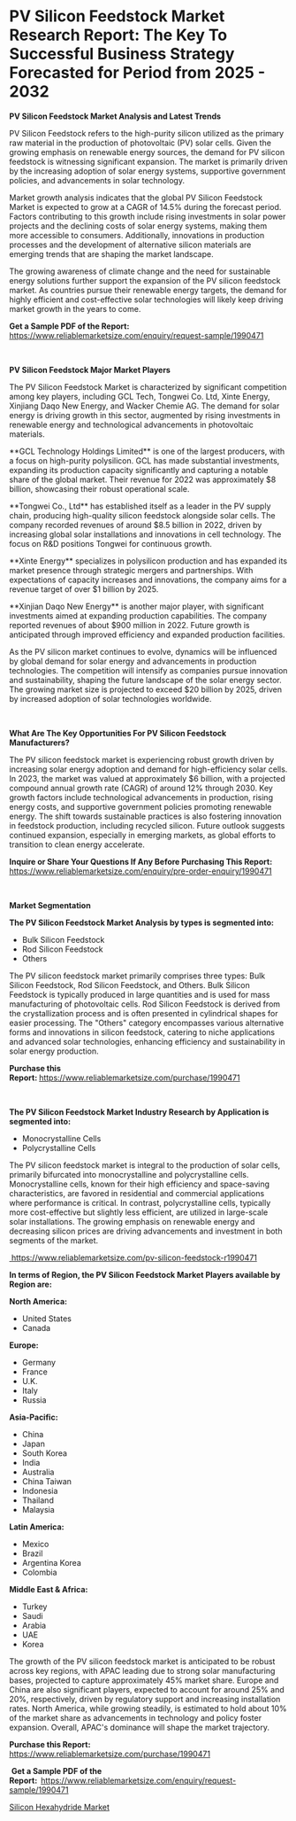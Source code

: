 <p><h1>PV Silicon Feedstock Market Research Report: The Key To Successful Business Strategy Forecasted for Period from 2025 - 2032</h1></p><p><strong>PV Silicon Feedstock Market Analysis and Latest Trends</strong></p>
<p><p>PV Silicon Feedstock refers to the high-purity silicon utilized as the primary raw material in the production of photovoltaic (PV) solar cells. Given the growing emphasis on renewable energy sources, the demand for PV silicon feedstock is witnessing significant expansion. The market is primarily driven by the increasing adoption of solar energy systems, supportive government policies, and advancements in solar technology.</p><p>Market growth analysis indicates that the global PV Silicon Feedstock Market is expected to grow at a CAGR of 14.5% during the forecast period. Factors contributing to this growth include rising investments in solar power projects and the declining costs of solar energy systems, making them more accessible to consumers. Additionally, innovations in production processes and the development of alternative silicon materials are emerging trends that are shaping the market landscape.</p><p>The growing awareness of climate change and the need for sustainable energy solutions further support the expansion of the PV silicon feedstock market. As countries pursue their renewable energy targets, the demand for highly efficient and cost-effective solar technologies will likely keep driving market growth in the years to come.</p></p>
<p><strong>Get a Sample PDF of the Report:&nbsp;</strong> <a href="https://www.reliablemarketsize.com/enquiry/request-sample/1990471?utm_campaign=2186&utm_medium=2&utm_source=Github&utm_content=ia&utm_term=05022025&utm_id=pv-silicon-feedstock">https://www.reliablemarketsize.com/enquiry/request-sample/1990471</a></p>
<p>&nbsp;</p>
<p><strong>PV Silicon Feedstock Major Market Players</strong></p>
<p><p>The PV Silicon Feedstock Market is characterized by significant competition among key players, including GCL Tech, Tongwei Co. Ltd, Xinte Energy, Xinjiang Daqo New Energy, and Wacker Chemie AG. The demand for solar energy is driving growth in this sector, augmented by rising investments in renewable energy and technological advancements in photovoltaic materials.</p><p>**GCL Technology Holdings Limited** is one of the largest producers, with a focus on high-purity polysilicon. GCL has made substantial investments, expanding its production capacity significantly and capturing a notable share of the global market. Their revenue for 2022 was approximately $8 billion, showcasing their robust operational scale.</p><p>**Tongwei Co., Ltd** has established itself as a leader in the PV supply chain, producing high-quality silicon feedstock alongside solar cells. The company recorded revenues of around $8.5 billion in 2022, driven by increasing global solar installations and innovations in cell technology. The focus on R&D positions Tongwei for continuous growth.</p><p>**Xinte Energy** specializes in polysilicon production and has expanded its market presence through strategic mergers and partnerships. With expectations of capacity increases and innovations, the company aims for a revenue target of over $1 billion by 2025. </p><p>**Xinjian Daqo New Energy** is another major player, with significant investments aimed at expanding production capabilities. The company reported revenues of about $900 million in 2022. Future growth is anticipated through improved efficiency and expanded production facilities.</p><p>As the PV silicon market continues to evolve, dynamics will be influenced by global demand for solar energy and advancements in production technologies. The competition will intensify as companies pursue innovation and sustainability, shaping the future landscape of the solar energy sector. The growing market size is projected to exceed $20 billion by 2025, driven by increased adoption of solar technologies worldwide.</p></p>
<p>&nbsp;</p>
<p><strong>What Are The Key Opportunities For PV Silicon Feedstock Manufacturers?</strong></p>
<p><p>The PV silicon feedstock market is experiencing robust growth driven by increasing solar energy adoption and demand for high-efficiency solar cells. In 2023, the market was valued at approximately $6 billion, with a projected compound annual growth rate (CAGR) of around 12% through 2030. Key growth factors include technological advancements in production, rising energy costs, and supportive government policies promoting renewable energy. The shift towards sustainable practices is also fostering innovation in feedstock production, including recycled silicon. Future outlook suggests continued expansion, especially in emerging markets, as global efforts to transition to clean energy accelerate.</p></p>
<p><strong>Inquire or Share Your Questions If Any Before Purchasing This Report:</strong> <a href="https://www.reliablemarketsize.com/enquiry/pre-order-enquiry/1990471?utm_campaign=2186&utm_medium=2&utm_source=Github&utm_content=ia&utm_term=05022025&utm_id=pv-silicon-feedstock">https://www.reliablemarketsize.com/enquiry/pre-order-enquiry/1990471</a></p>
<p>&nbsp;</p>
<p><strong>Market Segmentation</strong></p>
<p><strong>The PV Silicon Feedstock Market Analysis by types is segmented into:</strong></p>
<p><ul><li>Bulk Silicon Feedstock</li><li>Rod Silicon Feedstock</li><li>Others</li></ul></p>
<p><p>The PV silicon feedstock market primarily comprises three types: Bulk Silicon Feedstock, Rod Silicon Feedstock, and Others. Bulk Silicon Feedstock is typically produced in large quantities and is used for mass manufacturing of photovoltaic cells. Rod Silicon Feedstock is derived from the crystallization process and is often presented in cylindrical shapes for easier processing. The "Others" category encompasses various alternative forms and innovations in silicon feedstock, catering to niche applications and advanced solar technologies, enhancing efficiency and sustainability in solar energy production.</p></p>
<p><strong>Purchase this Report:&nbsp;</strong><a href="https://www.reliablemarketsize.com/purchase/1990471?utm_campaign=2186&utm_medium=2&utm_source=Github&utm_content=ia&utm_term=05022025&utm_id=pv-silicon-feedstock">https://www.reliablemarketsize.com/purchase/1990471</a></p>
<p>&nbsp;</p>
<p><strong>The PV Silicon Feedstock Market Industry Research by Application is segmented into:</strong></p>
<p><ul><li>Monocrystalline Cells</li><li>Polycrystalline Cells</li></ul></p>
<p><p>The PV silicon feedstock market is integral to the production of solar cells, primarily bifurcated into monocrystalline and polycrystalline cells. Monocrystalline cells, known for their high efficiency and space-saving characteristics, are favored in residential and commercial applications where performance is critical. In contrast, polycrystalline cells, typically more cost-effective but slightly less efficient, are utilized in large-scale solar installations. The growing emphasis on renewable energy and decreasing silicon prices are driving advancements and investment in both segments of the market.</p></p>
<p><a href="https://www.reliablemarketsize.com/pv-silicon-feedstock-r1990471?utm_campaign=2186&utm_medium=2&utm_source=Github&utm_content=ia&utm_term=05022025&utm_id=pv-silicon-feedstock">&nbsp;https://www.reliablemarketsize.com/pv-silicon-feedstock-r1990471</a></p>
<p><strong>In terms of Region, the PV Silicon Feedstock Market Players available by Region are:</strong></p>
<p>
    <p> <strong> North America: </strong>
        <ul>
            <li>United States</li>
            <li>Canada</li>
        </ul>
        </p> 
    <p> <strong> Europe: </strong>
        <ul>
            <li>Germany</li>
            <li>France</li>
            <li>U.K.</li>
            <li>Italy</li>
            <li>Russia</li>
        </ul>
        </p> 
    <p> <strong> Asia-Pacific: </strong>
        <ul>
            <li>China</li>
            <li>Japan</li>
            <li>South Korea</li>
            <li>India</li>
            <li>Australia</li>
            <li>China Taiwan</li>
            <li>Indonesia</li>
            <li>Thailand</li>
            <li>Malaysia</li>
        </ul>
        </p> 
    <p> <strong> Latin America: </strong>
        <ul>
            <li>Mexico</li>
            <li>Brazil</li>
            <li>Argentina Korea</li>
            <li>Colombia</li>
        </ul>
        </p> 
    <p> <strong> Middle East & Africa: </strong>
        <ul>
            <li>Turkey</li>
            <li>Saudi</li>
            <li>Arabia</li>
            <li>UAE</li>
            <li>Korea</li>
        </ul>
    </p>
    </p>
<p><p>The growth of the PV silicon feedstock market is anticipated to be robust across key regions, with APAC leading due to strong solar manufacturing bases, projected to capture approximately 45% market share. Europe and China are also significant players, expected to account for around 25% and 20%, respectively, driven by regulatory support and increasing installation rates. North America, while growing steadily, is estimated to hold about 10% of the market share as advancements in technology and policy foster expansion. Overall, APAC's dominance will shape the market trajectory.</p></p>
<p><strong>Purchase this Report: </strong><a href="https://www.reliablemarketsize.com/purchase/1990471?utm_campaign=2186&utm_medium=2&utm_source=Github&utm_content=ia&utm_term=05022025&utm_id=pv-silicon-feedstock">https://www.reliablemarketsize.com/purchase/1990471</a></p>
<p>&nbsp;<strong>Get a Sample PDF of the Report:&nbsp;&nbsp;</strong><a href="https://www.reliablemarketsize.com/enquiry/request-sample/1990471?utm_campaign=2186&utm_medium=2&utm_source=Github&utm_content=ia&utm_term=05022025&utm_id=pv-silicon-feedstock">https://www.reliablemarketsize.com/enquiry/request-sample/1990471</a></p>
<p><strong></strong></p>
<p><p><a href="https://github.com/abbislposival/Market-Research-Report-List-1/blob/main/silicon-hexahydride-market.md?utm_campaign=2186&utm_medium=2&utm_source=Github&utm_content=ia&utm_term=05022025&utm_id=pv-silicon-feedstock">Silicon Hexahydride Market</a></p></p>